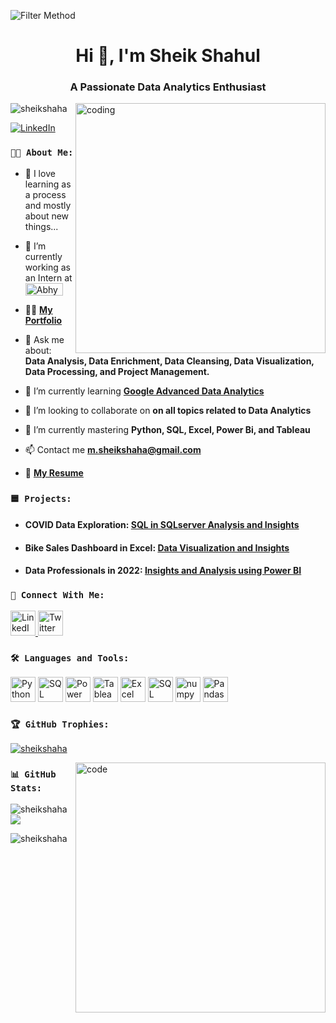 <head>

<body>
 
  ![Filter Method](https://static.wixstatic.com/media/3e99b9_f53a1cab95ae4dfd938a1bf6a1a62f49~mv2.gif)

<h1 align="center">Hi 👋, I'm Sheik Shahul</h1>
<h3 align="center">A Passionate Data Analytics Enthusiast</h3>

<img align="right" alt="coding" width="400" src="https://marketbusinessnews.com/wp-content/uploads/2020/10/1-Predictive-Analytics-GIF-for-article.gif">

<p align="left"> <img src="https://komarev.com/ghpvc/?username=sheikshaha&label=Profile%20views&color=0e75b6&style=flat" alt="sheikshaha" /> </p>

 <p align="left">
    <a href="https://www.linkedin.com/in/sheikshaha/" target="blank">
      <img src="https://img.shields.io/badge/-Follow%20on%20LinkedIn-blue?style=flat-square&logo=Linkedin&logoColor=white&link=https://www.linkedin.com/in/sheikshaha/"
        alt="LinkedIn" />
    </a>
  </p>

### `👨‍💼 About Me:`

- 🌱 I love learning as a process and mostly about new things...

- 🔭 I’m currently working as an Intern at <a href="https://abhyaz.com/" target="blank"><img align="center" src="https://www.abhyaz.com/Abhyaz.logo.jpg" alt="Abhyaz" height="20" width="60" /></a>

- 👨‍💻 [**My Portfolio**](https://sheikshaha.my.canva.site/) 

- 💬 Ask me about: **Data Analysis, Data Enrichment, Data Cleansing, Data Visualization, Data Processing, and Project Management.**

- 🌱 I’m currently learning [**Google Advanced Data Analytics**](https://www.coursera.org/professional-certificates/google-advanced-data-analytics)

- 👯 I’m looking to collaborate on **on all topics related to Data Analytics**

- 🌱 I’m currently mastering **Python, SQL, Excel, Power Bi, and Tableau**

- 📫 Contact me **m.sheikshaha@gmail.com**

- 📄 [**My Resume**](https://drive.google.com/file/d/1JBYio3M3X1__5mMWidl0OnO_nLbPqey8/view)

### `🟦 Projects:`
- #### COVID Data Exploration: [SQL in SQLserver Analysis and Insights](https://github.com/Sheikshaha/PortfolioProjects/tree/main/Covid%20Data%20Project)
- #### Bike Sales Dashboard in Excel: [Data Visualization and Insights](https://github.com/Sheikshaha/PortfolioProjects/tree/main/Bike%20Sales%20Dashboard)
- #### Data Professionals in 2022: [Insights and Analysis using Power BI](https://github.com/Sheikshaha/PortfolioProjects/tree/main/Data%20Professionals%20Survey)

 ### `🔗 Connect With Me:`
 <p>
    <a href="https://www.linkedin.com/in/sheikshaha/" target="blank">
      <img src="https://img.icons8.com/color/48/linkedin.png" alt="LinkedIn" height="40" width="40" />
    </a>
    <a href="https://twitter.com/sheikshaha2" target="blank">
      <img src="https://img.icons8.com/color/48/twitter--v1.png" alt="Twitter" height="40" width="40" />
    </a>
  </p>

### `🛠️ Languages and Tools:`
  <p>
    <img src="https://img.icons8.com/color/48/python--v1.png" alt="Python" width="40" height="40" />
    <img src="https://img.icons8.com/color/48/000000/sql.png" alt="SQL" width="40" height="40" />
    <img src="https://img.icons8.com/color/48/000000/power-bi.png" alt="Power BI" width="40" height="40" />
    <img src="https://img.icons8.com/color/48/000000/tableau-software.png" alt="Tableau" width="40" height="40" />
    <img src="https://img.icons8.com/color/48/000000/microsoft-excel-2019--v1.png" alt="Excel" width="40" height="40" />
    <img src="https://img.icons8.com/color/48/microsoft-sql-server.png" alt="SQL Server" width="40" height="40" />
    <img src="https://img.icons8.com/color/48/numpy.png" alt="numpy"width="40" height="40" />
    <img src="https://img.icons8.com/color/48/pandas.png" alt="Pandas" width="40" height="40" />

  </p>

### `🏆 GitHub Trophies:`

<p align="left"> <a href="https://github.com/ryo-ma/github-profile-trophy"><img src="https://github-profile-trophy.vercel.app/?username=sheikshaha" alt="sheikshaha" /></a> </p>

<img align="right" alt="code"  height="400" width="400" src = "https://www.caxsol.com/assets/img/data-analysis.gif"> 

### `📊 GitHub Stats:`

 </p>

<p><img align="left" src="https://github-readme-stats.vercel.app/api/top-langs?username=sheikshaha&show_icons=true&locale=en&layout=compact" alt="sheikshaha" /></p>

<p>&nbsp;<img align="center" src="https://github-readme-stats.vercel.app/api?username=sheikshaha&theme=default&hide_border=false&include_all_commits=true&count_private=true" /></p>

<p><img align="center" src="https://github-readme-streak-stats.herokuapp.com/?user=sheikshaha&" alt="sheikshaha" /></p>


</body>

</html>


